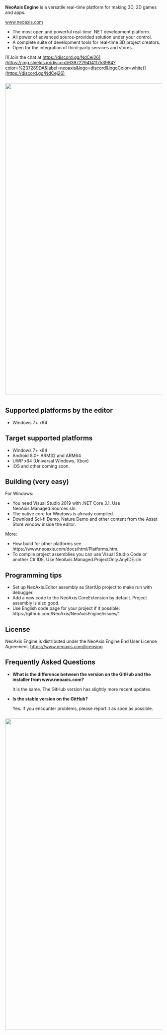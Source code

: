<b>NeoAxis Engine</b> is a versatile real-time platform for making 3D, 2D games and apps.

<a href="https://www.neoaxis.com/">www.neoaxis.com</a>

<ul>
<li>The most open and powerful real-time .NET development platform.</li>
<li>All power of advanced source-provided solution under your control.</li>
<li>A complete suite of development tools for real-time 3D project creators.</li>
<li>Open for the integration of third-party services and stores.</li>
</ul>

[![Join the chat at https://discord.gg/NdCej26](https://img.shields.io/discord/639722941411753984?color=%237289DA&label=neoaxis&logo=discord&logoColor=white)](https://discord.gg/NdCej26)

<div class="image" align="center"><a href="https://www.neoaxis.com/images/2021_2/NeoAxis_2021_2_CharacterScene.png"><img src="https://www.neoaxis.com/images/2021_2/NeoAxis_2021_2_CharacterScene.jpg" alt="" width="1000" vspace="10"></a></div>

<h2>Supported platforms by the editor</h2>
<ul>
<li>Windows 7+ x64</li>
</ul>

<h2>Target supported platforms</h2>
<ul>
<li>Windows 7+ x64</li>
<li>Android 8.0+ ARM32 and ARM64</li>
<li>UWP x64 (Universal Windows, Xbox)</li>
<li>iOS and other coming soon.</li>
</ul>

<h2>Building (very easy)</h2>

For Windows:
<ul>
<li>You need Visual Studio 2019 with .NET Core 3.1. Use NeoAxis.Managed.Sources.sln.</li>
<li>The native core for Windows is already compiled.</li>
<li>Download Sci-fi Demo, Nature Demo and other content from the Asset Store window inside the editor.</li>
</ul>

More:
<ul>
<li>How build for other platforms see https://www.neoaxis.com/docs/html/Platforms.htm.</li>
<li>To compile project assemblies you can use Visual Studio Code or another C# IDE. Use NeoAxis.Managed.ProjectOnly.AnyIDE.sln.</li>
</ul>

<h2>Programming tips</h2>
<ul>
<li>Set up NeoAxis.Editor assembly as StartUp project to make run with debugger.</li>
<li>Add a new code to the NeoAxis.CoreExtension by default. Project assembly is also good.</li>
<li>Use English code page for your project if it possible: https://github.com/NeoAxis/NeoAxisEngine/issues/1</li>
</ul>

<h2>License</h2>

NeoAxis Engine is distributed under the NeoAxis Engine End User License Agreement. https://www.neoaxis.com/licensing

<h2>Frequently Asked Questions</h2>
<ul>
<li><b>What is the difference between the version on the GitHub and the installer from www.neoaxis.com?</b>

It is the same. The GitHub version has slightly more recent updates.

<li><b>Is the stable version on the GitHub?</b>

Yes. If you encounter problems, please report it as soon as possible.</li>

</ul>

<div class="image" align="center"><a href="https://www.neoaxis.com/images/2022_1/NeoAxisEngine_2022_1_NatureDemo.jpg"><img src="https://www.neoaxis.com/images/2022_1/NeoAxisEngine_2022_1_NatureDemo.jpg" alt="" width="1000" vspace="10"></a></div>
